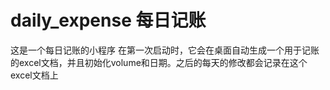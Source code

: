 # daily_expense 每日记账
这是一个每日记账的小程序
在第一次启动时，它会在桌面自动生成一个用于记账的excel文档，并且初始化volume和日期。之后的每天的修改都会记录在这个excel文档上
